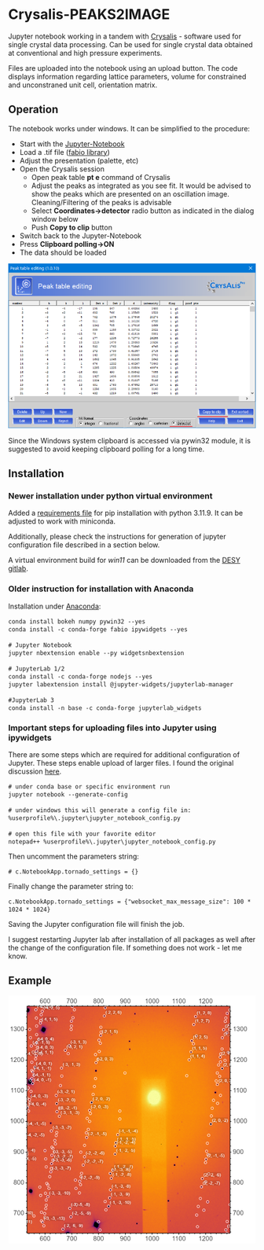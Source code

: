 # Crysalis-PEAKS2IMAGE
Jupyter notebook working in a tandem with [Crysalis](https://www.rigaku.com/de/products/smc/crysalis) - software used for single crystal data processing.
Can be used for single crystal data obtained at conventional and high pressure experiments.

Files are uploaded into the notebook using an upload button. The code displays information
regarding lattice parameters, volume for constrained and unconstraned unit cell, orientation matrix.

## Operation
The notebook works under windows. It can be simplified to the procedure:
- Start with the [Jupyter-Notebook](./Crysalis_PEAKS2IMAGE.ipynb "Notebook")
- Load a .tif file ([fabio library](https://github.com/silx-kit/fabio "fabio library at github"))
- Adjust the presentation (palette, etc)
- Open the Crysalis session
    - Open peak table **pt e** command of Crysalis
    - Adjust the peaks as integrated as you see fit. It would be advised to show the peaks which are presented on an oscillation image.
      Cleaning/Filtering of the peaks is advisable
    - Select **Coordinates->detector** radio button as indicated in the dialog window below
    - Push **Copy to clip** button
- Switch back to the Jupyter-Notebook
- Press **Clipboard polling->ON** 
- The data should be loaded

![Crysalis Dialog](./example/example_crysalis_buttons.png "Crysalis dialog")

Since the Windows system clipboard is accessed via pywin32 module, it is suggested to avoid keeping clipboard polling for a long time.

## Installation
### Newer installation under python virtual environment
Added a [requirements file](requirements.txt) for pip installation with python 3.11.9.
It can be adjusted to work with miniconda.

Additionally, please check the instructions for generation of jupyter configuration file described in a section below. 

A virtual environment build for _win11_ can be downloaded from the [DESY gitlab](https://gitlab.desy.de/konstantin.glazyrin/crysalis-peaks2image).

### Older instruction for installation with Anaconda
Installation under [Anaconda](https://anaconda.org/ "Anaconda Site"):

    conda install bokeh numpy pywin32 --yes
    conda install -c conda-forge fabio ipywidgets --yes

    # Jupyter Notebook
    jupyter nbextension enable --py widgetsnbextension

    # JupyterLab 1/2
    conda install -c conda-forge nodejs --yes
    jupyter labextension install @jupyter-widgets/jupyterlab-manager
    
    #JupyterLab 3
    conda install -n base -c conda-forge jupyterlab_widgets

### Important steps for uploading files into Jupyter using ipywidgets
There are some steps which are required for additional configuration of Jupyter. These steps enable upload of larger files.
I found the original discussion [here](https://github.com/jupyter-widgets/ipywidgets/issues/2522).

    # under conda base or specific environment run
    jupyter notebook --generate-config
    
    # under windows this will generate a config file in:
    %userprofile%\.jupyter\jupyter_notebook_config.py

    # open this file with your favorite editor
    notepad++ %userprofile%\.jupyter\jupyter_notebook_config.py

Then uncomment the parameters string:
    
    # c.NotebookApp.tornado_settings = {}

Finally change the parameter string to:

    c.NotebookApp.tornado_settings = {"websocket_max_message_size": 100 * 1024 * 1024}

Saving the Jupyter configuration file will finish the job.

I suggest restarting Jupyter lab after installation of all packages as well after the change of the configuration file.
If something does not work - let me know.

## Example
![Prepared image](./example/example_of_output.png "Prepared image")